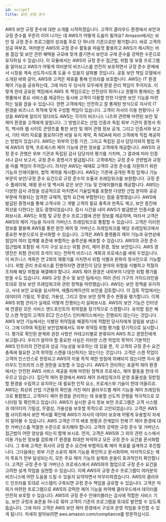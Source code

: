 ```yaml
---
id: script7
title: 보안 규정 준수
---
```


AWS 보안 규정 준수에 대한 소개를 시작하겠습니다. 고객이 클라우드 환경에서 보안과 규정 준수를 꾸준히 이어 나가는 데 AWS가 어떻게 도움이 될까요? Amazon에서는 보안 및 규정 준수 프로그램의 성과를 주로 단 하나의 기준으로만 평가합니다. 바로 고객의 성공 여부죠. 여러분은 AWS의 규정 준수 활동을 마음껏 활용하고 AWS가 제시하는 비용 절감 및 보안 관련 혜택을 규모에 맞게 즐기면서 보안과 규제 준수를 강력한 수준으로 유지하실 수 있습니다. 이 모듈에서는 AWS의 규정 준수 접근법, 위험 및 보증 프로그램을 알아보고 AWS가 어떻게 여러분의 비즈니스를 안전히 보호하면서 규정 준수 문제에서 시장을 계속 선도하시도록 도울 수 있을지 살펴볼 것입니다. 공동 보안 책임 모델에서 소개된 바와 같이, AWS와 고객은 제휴를 통해 인프라를 보호합니다. AWS는 IT 환경 제어 기능을 공유하는데, 그에 따라 두 당사자 모두에게 환경 관리 책임이 주어지죠. 이렇게 한데 공유된 책임에서 AWS 측 책임으로는 안전성이 뛰어나고 원활히 통제되는 플랫폼에서 중요 서비스를 제공하는 동시에 고객이 이용할 만한 다양한 보안 기능을 마련하는 일을 꼽을 수 있습니다. 한편 고객에게는 안전하고 잘 통제된 방식으로 자사의 IT 환경을 비즈니스 목적에 맞게 구성할 책임이 있습니다. 고객이 자사의 이용 현황이나 구성을 AWS에 알리지 않더라도 AWS는 각각의 비즈니스 니즈와 관련해 마련된 보안 및 제어 환경을 고객에게 알립니다. 그 방법으로는 산업 인증과 독립 외부 기관의 증명서 취득, 백서와 웹 사이트 콘텐츠를 통한 보안 및 제어 관행 정보 공개, 그리고 인증서와 보고서, 기타 여러 자료를 필요하다면 비밀 유지 계약, 즉 NDA에 따라 고객에게 직접 제공하는 방법이 있습니다. AWS는 외부의 인증 기관, 그리고 독립된 감사 담당자와의 협업 하에 AWS의 정책, 프로세스와 제어 기능에 관한 정보를 고객에게 제공합니다. AWS의 규정 준수 관행은 외부 기관과 독립된 감사 담당자의 평가를 거치며, 그 결과에 따라 인증서나 감사 보고서, 규정 준수 증명서가 발급됩니다. 고객에게는 규정 준수 관련법과 규정을 따를 책임이 주어집니다. 하지만 AWS는 때때로 고객의 규정 준수를 지원하기 위한 기능과 인에이블러, 법적 계약을 제시합니다. AWS는 기존에 공개된 특정 업계나 기능 부문의 보안/규정 준수 요건으로 규정 준수의 조율과 프레임워크를 보완합니다. 규정 준수 플레이북, 매핑 문서 및 백서와 같은 보안 기능 및 인에이블러를 제공합니다. AWS는 다양한 감사 과정을 성공적으로 마치면서 기술업계를 포함한 다양한 산업 분야와 공공 부문에 적용되는 엄격한 규제적, 법적 요건에 부합한다는 점을 증명했습니다. AWS에 발급된 증명서를 통해 고객사와 그 개별 고객의 필요 충족과 만족도 제고, 보안 증진에 최선을 다한다는 점도 증명되었습니다. 잠시 시간을 내어 AWS가 발급받은 인증서를 살펴보시죠. AWS는 위험 및 규정 준수 프로그램에 관한 정보를 제공하며, 따라서 고객은 AWS의 제어 기능을 자사의 거버넌스 프레임워크로 통합할 수 있습니다. 고객은 이러한 정보를 활용해 AWS를 통한 완전 제어 및 거버넌스 프레임워크를 해당 프레임워크에서 중요한 부분으로서 문서화할 수 있습니다. 고객은 AWS 플랫폼의 제어 기능과 유연성에 힘입어 여러 업계별 표준에 부합하는 솔루션을 배포할 수 있습니다. AWS의 규정 준수 접근법에 포함된 세 가지 구성 요소는 위험 관리, 제어 환경, 정보 보안입니다. AWS 경영진은 위험 관리의 초석이 되는 전략적 비즈니스 계획과 프로세스를 세워 두었습니다. 이 비즈니스 계획은 연 2회의 재평가를 거치면서 위험 식별과 완화의 청사진으로 기능합니다. 위험 관리 프로세스를 진행하자면 경영진이 담당 분야의 위험을 식별하고 적절히 조처해 해당 위험을 해결해야 합니다. AWS 제어 환경은 내외부의 다양한 위험 평가를 받을 수도 있습니다. AWS 규정 준수 및 보안 팀에서는 여러 관리 기구의 가이드라인을 토대로 정보 보안 프레임워크와 관련 정책을 마련했습니다. AWS는 보안 정책을 유지하고, 사내 보안 교육을 실시하며, 애플리케이션의 보안을 검토합니다. 이 검토 작업에서는 데이터의 기밀성, 무결성, 가용성, 그리고 정보 보안 정책 준수 현황을 평가합니다. 이제 AWS 위험 관리가 실제로 어떻게 진행되는지 살펴보시죠. AWS의 보안 기능은 인터넷에 연결된 모든 서비스 엔드포인트의 취약점을 정기적으로 스캔합니다. 유의할 점은 해당 스캔 작업이 고객의 EC2 인스턴스 인터페이스에서는 진행되지 않는다는 것입니다. AWS 보안 기능에서는 식별된 취약점을 해결하기에 적합한 당사자에게 알림을 보냅니다. 그에 더하여 독립된 보안업체에서도 외부 취약점 위협 평가를 정기적으로 실시합니다. 평가로 확인된 문제와 권장 사항은 카테고리별로 분류되어 AWS 최고 경영진에게 보고됩니다. 우리가 알아야 할 중요한 사실은 이러한 스캔 작업의 목적이 기본적인 AWS 인프라의 건전성과 성공 가능성을 보호하는 데 있을 뿐, 각 고객의 규정 준수 요건 충족에 필요한 고객 취약점 스캔을 대신하지는 않는다는 것입니다. 고객은 스캔 작업이 고객의 인스턴스로 한정되고 AWS의 이용 목적 제한 방침에 위배되지 않는다면 자사 클라우드 인프라의 스캔 권한을 요청할 수 있습니다. AWS가 관리하는 포괄적 제어 환경에서는 안전한 AWS 서비스 제공을 위해 마련된 정책과 프로세스, 제어 활동을 한데 아우르고 있습니다. 집단적 제어 환경에서 AWS 제어 프레임워크의 운영 효율성을 뒷받침할 환경을 수립하고 유지하는 데 필요한 인적 요소, 프로세스와 기술이 한데 어울리죠. AWS는 최상위 산업 기관들의 확인을 거친 여러 클라우드별 제어 기능을 제어 프레임워크로 통합했고, 고객마다 제어 환경을 관리하는 데 유용할 선도적 관행을 적극적으로 모니터링 및 확인하고 있습니다. AWS가 실시한 공식 정보 보안 프로그램은 고객 시스템과 데이터의 기밀성, 무결성, 가용성을 보호할 목적으로 고안되었습니다. 고객은 AWS 웹 사이트에서 보안 백서를 확인해 AWS가 자사의 데이터 보호에 어떻게 유용할지 자세히 알아볼 수 있습니다. AWS 고객은 IT의 배포 현황과 관계없이 전체 IT 제어 환경에 대한 거버넌스를 적절한 수준으로 유지해야 합니다. 고객의 강력한 규정 준수 및 거버넌스 접근법이 어떤 양상을 띠는지 함께 보시죠. 먼저, 고객은 AWS와 그 외의 관련 소스에서 이용 가능한 정보를 검토해 IT 환경을 최대한 파악하고 모든 규정 준수 요건을 문서화합니다. 그 후에 고객은 회사의 규정 준수 요건에 부합하도록 제어 목표를 설계하고 추진합니다. 그다음에는 외부 기관 소유의 제어 기능을 확인하고 문서화하며, 마지막으로는 제어 목표가 전부 달성되는지, 모든 주요 제어 기능의 설계와 운용이 효과적인지 확인합니다. 고객은 규정 준수 및 거버넌스 프로세스에서 AWS와의 협업으로 규정 준수 요건을 고려한 설계 작업을 실현할 수 있습니다. 이제 AWS의 규정 준수 프로그램이 여러분의 비즈니스에 어떤 도움을 드릴 수 있을지 요약하면서 마무리하겠습니다. AWS의 클라우드 인프라를 토대로 시스템이 구축되면 규정 준수 책임을 공유할 수 있습니다. 고객은 저희가 마련한 프로그램으로 AWS의 강력한 제어 기능을 파악해 클라우드에서 데이터를 안전히 보호할 수 있습니다. AWS의 규정 준수 인에이블러는 감사에 적합한 서비스 기능, 보안 규정과 표준을 하나로 묶어 고객이 기존의 프로그램을 토대로 발전할 수 있도록 돕습니다. 그에 따라 고객은 AWS 보안 제어 환경에서 구성과 운영 작업을 추진할 수 있게 됩니다. 자세히 알아보려면 aws.amazon.com/compliance를 방문하십시오.
